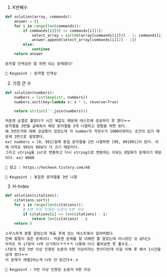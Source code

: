 1. K번째수
``` python
def solution(array, commands):
    answer = []
    for i in range(len(commands)):
        if commands[i][0] <= commands[i][1]:
            select_array = sorted(array[commands[i][0] - 1: commands[i][1]])
            answer.append(select_array[commands[i][2] - 1])
        else:
            continue
    return answer
```

    문자열 인덱싱만 잘 하면 되는 문제였다!
    
    🔑 Keypoint : 문자열 인덱싱
    
2. 가장 큰 수
``` python
def solution(numbers):
    numbers = list(map(str, numbers))
    numbers.sort(key=lambda x: x * 3, reverse=True)

    return str(int(''.join(numbers)))
```

    처음엔 순열로 풀었다가 시간 복잡도 때문에 테스트에 성공하지 못 했다ㅠㅠ
    문자열을 3번을 곱해줘서 해당 문자열을 3개 나열하고 정렬을 하면 된다.
    왜 3번인가에 대해 궁금증이 있었는데 각 number의 자릿수가 1000이하라는 조건이 있기 때문에 3번으로 설정했다.
    ex) numbers = [9, 991]일때 동일 문자열을 2번 나열하면 [99, 991991]이 된다. 이때 아직도 991이 99보다 더 크기 때문이다.
    그리고 string을 int로 변환하고 다시 string으로 변환하는 이유는 0일때가 문제이기 때문이다. ex) 0000
    
    📖 참고 : https://hocheon.tistory.com/48

    🔑 Keypoint : 동일한 문자열을 3번 나열
    
3. H-Index
``` python
def solution(citations):
    citations.sort()
    for i in range(len(citations)):
        # h번 이상 인용된 논문이 h편 이상
        if citations[i] >= len(citations) - i:
            return len(citations) - i
    return 0
```

    스무스하게 푼줄 알았는데 제출 후에 있는 테스트에서 걸려버렸다.
    진짜 할말이 많은 문제이다. 처음엔 문제를 잘 이해한 줄 알았는데 아니었던 것 같다🤦‍♀️
    아직도 저 if문이 너무 신기하다ㅋㅋㅋㅋ 나중에 다시 풀어보면 못 풀수도..
    if문의 뜻은 h번 이상 인용된 논문이 h편 이상이라는 뜻이다인데 이걸 이해 못 해서 1시간을 넘게 썼다ㅠㅠ
    이 문제가 레벨2라는게 너무 안 믿긴다ㅎ.ㅎ
    
    🔑 Keypoint : h번 이상 인용된 논문이 h편 이상